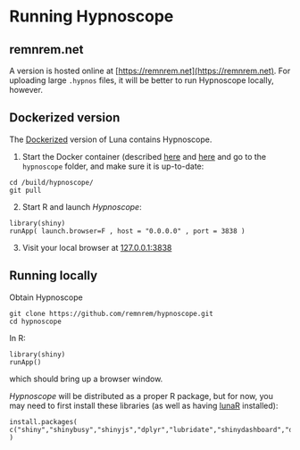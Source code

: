 # Running Hypnoscope

## remnrem.net

A version is hosted online at
[https://remnrem.net](https://remnrem.net).  For uploading large
`.hypnos` files, it will be better to run Hypnoscope locally, however.

## Dockerized version

The [Dockerized](download/docker.md) version of Luna contains Hypnoscope.

1) Start the Docker container (described [here](download/docker.md#pulling-luna) and [here](download/docker.md#lunadocker) and go to the `hypnoscope`
folder, and make sure it is up-to-date:

```
cd /build/hypnoscope/
git pull
```

2) Start R and launch  _Hypnoscope_:

```
library(shiny)
runApp( launch.browser=F , host = "0.0.0.0" , port = 3838 )
```

3) Visit your local browser at [127.0.0.1:3838]()


## Running locally

Obtain Hypnoscope
```
git clone https://github.com/remnrem/hypnoscope.git
cd hypnoscope
```

In R:
```
library(shiny)
runApp()
```
which should bring up a browser window.

_Hypnoscope_ will be distributed as a proper R package, but for now,
you may need to first install these libraries (as well as having
[lunaR](ext/R/index.md) installed):

```
install.packages( c("shiny","shinybusy","shinyjs","dplyr","lubridate","shinydashboard","datamods") )
```
